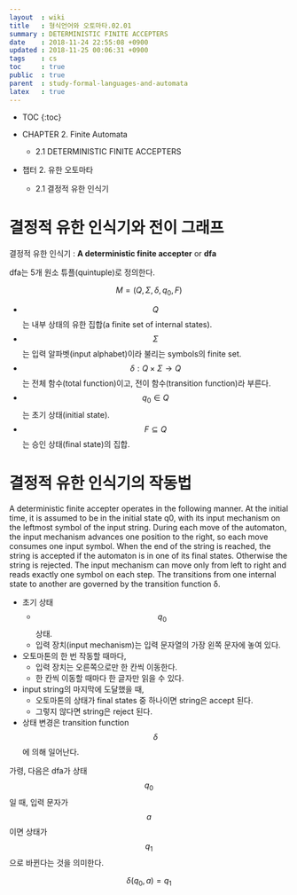 ```yaml
---
layout  : wiki
title   : 형식언어와 오토마타.02.01
summary : DETERMINISTIC FINITE ACCEPTERS
date    : 2018-11-24 22:55:08 +0900
updated : 2018-11-25 00:06:31 +0900
tags    : cs
toc     : true
public  : true
parent  : study-formal-languages-and-automata
latex   : true
---
```

* TOC
{:toc}

* CHAPTER 2. Finite Automata
    * 2.1 DETERMINISTIC FINITE ACCEPTERS
* 챕터 2. 유한 오토마타
    * 2.1 결정적 유한 인식기

# 결정적 유한 인식기와 전이 그래프

결정적 유한 인식기 : **A deterministic finite accepter** or **dfa**

dfa는 5개 원소 튜플(quintuple)로 정의한다.

$$ M = (Q, \Sigma, \delta, q_0, F) $$

* $$ Q $$는 내부 상태의 유한 집합(a finite set of internal states).
* $$ \Sigma $$는 입력 알파벳(input alphabet)이라 불리는 symbols의 finite set.
* $$ \delta : Q \times \Sigma \rightarrow Q $$는 전체 함수(total function)이고, 전이 함수(transition function)라 부른다.
* $$ q_0 \in Q $$는 초기 상태(initial state).
* $$ F \subseteq Q $$는 승인 상태(final state)의 집합.

# 결정적 유한 인식기의 작동법

>
A deterministic finite accepter operates in the following manner.
At the initial time, it is assumed to be in the initial state q0,
with its input mechanism on the leftmost symbol of the input string.
During each move of the automaton, the input mechanism advances one position to the right,
so each move consumes one input symbol.
When the end of the string is reached, the string is accepted if the automaton is in one of its final states.
Otherwise the string is rejected.
The input mechanism can move only from left to right and reads exactly one symbol on each step.
The transitions from one internal state to another are governed by the transition function δ.

* 초기 상태
    * $$ q_0 $$ 상태.
    * 입력 장치(input mechanism)는 입력 문자열의 가장 왼쪽 문자에 놓여 있다.
* 오토마톤의 한 번 작동할 때마다,
    * 입력 장치는 오른쪽으로만 한 칸씩 이동한다.
    * 한 칸씩 이동할 때마다 한 글자만 읽을 수 있다.
* input string의 마지막에 도달했을 때,
    * 오토마톤의 상태가 final states 중 하나이면 string은 accept 된다.
    * 그렇지 않다면 string은 reject 된다.
* 상태 변경은 transition function $$ \delta $$에 의해 일어난다.

가령, 다음은 dfa가 상태 $$ q_0 $$일 때, 입력 문자가 $$ a $$이면 상태가 $$ q_1 $$으로 바뀐다는 것을 의미한다.

$$ \delta(q_0, a) = q_1 $$
